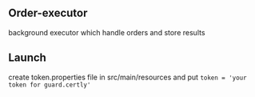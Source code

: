 Order-executor
-----
background executor which handle orders and store results


Launch 
-----
create token.properties file in src/main/resources and put 
`token = 'your token for guard.certly'`